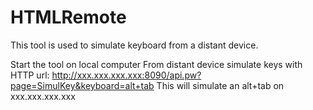 # HTMLRemote

This tool is used to simulate keyboard from a distant device.

Start the tool on local computer
From distant device simulate keys with HTTP url: http://xxx.xxx.xxx.xxx:8090/api.pw?page=SimulKey&keyboard=alt+tab
  This will simulate an alt+tab on xxx.xxx.xxx.xxx
